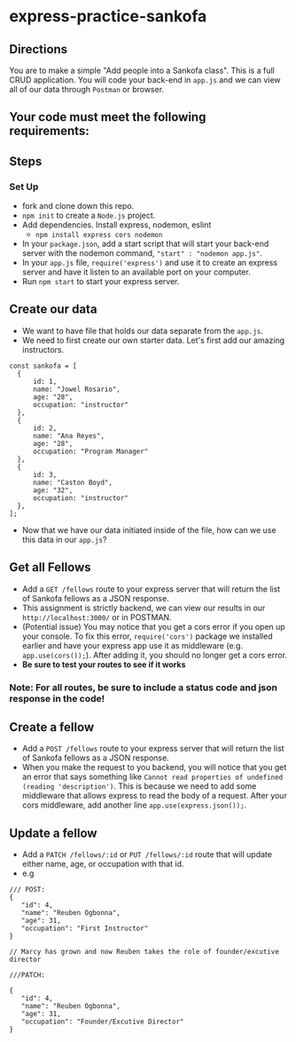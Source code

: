 # express-practice-sankofa

## Directions
You are to make a simple "Add people into a Sankofa class". This is a full CRUD application. You will code your back-end in `app.js` and we can view all of our data through `Postman` or browser. 


## Your code must meet the following requirements:

## Steps

### Set Up
  * fork and clone down this repo.
  * `npm init` to create a `Node.js` project.
  * Add dependencies. Install express, nodemon, eslint
      - `npm install express cors nodemon`
  * In your `package.json`, add a start script that will start your back-end server with the nodemon command, `"start" : "nodemon app.js"`.
  * In your `app.js` file, `require('express')` and use it to create an express server and have it listen to an available port on your computer.
  * Run `npm start` to start your express server.
  

## Create our data
 * We want to have file that holds our data separate from the `app.js`. 
 * We need to first create our own starter data. Let's first add our amazing instructors.
  ```
  const sankofa = [
    {
        id: 1,
        name: "Jowel Rosario",
        age: "28",
        occupation: "instructor"
    },
    {
        id: 2,
        name: "Ana Reyes",
        age: "28",
        occupation: "Program Manager"
    },
    {
        id: 3,
        name: "Caston Boyd",
        age: "32",
        occupation: "instructor"
    },
];
  ```
* Now that we have our data initiated inside of the file, how can we use this data in our `app.js`?

## Get all Fellows
 * Add a `GET /fellows` route to your express server that will return the list of Sankofa fellows as a JSON response. 
 * This assignment is strictly backend, we can view our results in our `http://localhost:3000/` or in POSTMAN.  
 * (Potential issue) You may notice that you get a cors error if you open up your console. To fix this error, `require('cors')` package we installed earlier and have your express app use it as middleware (e.g. `app.use(cors());`). After adding it, you should no longer get a cors error.
 *  **Be sure to test your routes to see if it works**

### **Note**: For all routes, be sure to include a status code and json response in the code!
 
## Create a fellow
 * Add a `POST /fellows` route to your express server that will return the list of Sankofa fellows as a JSON response.
 * When you make the request to you backend, you will notice that you get an error that says something like `Cannot read properties of undefined (reading 'description')`. This is because we need to add some middleware that allows express to read the body of a request. After your cors middleware, add another line `app.use(express.json());`. 

## Update a fellow
 * Add a `PATCH /fellows/:id` or `PUT /fellows/:id` route that will update either name, age, or occupation with that id.
 * e.g
 ```
 /// POST:
 {
    "id": 4,
    "name": "Reuben Ogbonna",
    "age": 31,
    "occupation": "First Instructor"
}

// Marcy has grown and now Reuben takes the role of founder/excutive director

///PATCH:

{
    "id": 4,
    "name": "Reuben Ogbonna",
    "age": 31,
    "occupation": "Founder/Excutive Director"
}
 ```

 
 
 
